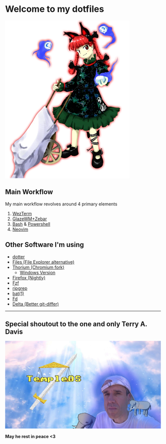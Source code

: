 # Welcome to my dotfiles

![Orin](/pics/Th11Rin.png)



## Main Workflow

My main workflow revolves around 4 primary elements

1. [WezTerm](https://github.com/wez/wezterm)
2. [GlazeWM+Zebar](https://github.com/glzr-io/glazewm)
3. [Bash](https://www.gnu.org/software/bash/) & [Powershell](https://github.com/PowerShell/PowerShell)
4. [Neovim](https://github.com/neovim/neovim)

## Other Software I'm using

- [dotter](https://www.github.com/SuperCuber/dotter)
- [Files (File Explorer alternative)](https://github.com/files-community/Files)
- [Thorium (Chromium fork)](https://github.com/Alex313031/thorium)
  - [Windows Version](https://github.com/Alex313031/Thorium-Win)
- [Firefox (Nightly)](https://www.mozilla.org/en-US/firefox/channel/desktop/)
- [Fzf](https://github.com/junegunn/fzf)
- [ripgrep](https://github.com/BurntSushi/ripgrep)
- [bat(1)](https://github.com/sharkdp/bat)
- [Fd](https://github.com/sharkdp/fd)
- [Delta (Better git-differ)](https://github.com/dandavison/delta)

---

## Special shoutout to the one and only Terry A. Davis


![RIP Terry](/pics/RIPTerry.jpg)


**May he rest in peace <3**
